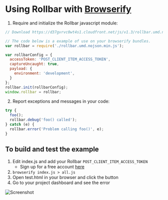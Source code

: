 # Using Rollbar with [Browserify](http://browserify.org/)

1. Require and initialize the Rollbar javascript module:

```js
// Download https://d37gvrvc0wt4s1.cloudfront.net/js/v1.3/rollbar.umd.nojson.min.js and place in current directory

// The code below is a example of use on your browserify bundles.
var rollbar = require('./rollbar.umd.nojson.min.js');

var rollbarConfig = {
  accessToken: 'POST_CLIENT_ITEM_ACCESS_TOKEN',
  captureUncaught: true,
  payload: {
    environment: 'development',
  }
};
rollbar.init(rollbarConfig);
window.rollbar = rollbar;
```

2. Report exceptions and messages in your code:

```js
try {
  foo();
  rollbar.debug('foo() called');
} catch (e) {
  rollbar.error('Problem calling foo()', e);
}
```

## To build and test the example
1. Edit index.js and add your Rollbar `POST_CLIENT_ITEM_ACCESS_TOKEN`
   - Sign up for a free account [here](https://rollbar.com/signup/)
2. ```browserify index.js > all.js```
3. Open test.html in your browser and click the button
4. Go to your project dashboard and see the error

![Screenshot](https://raw.githubusercontent.com/rollbar/rollbar.js/master/examples/browserify/img/screenshot.png)
